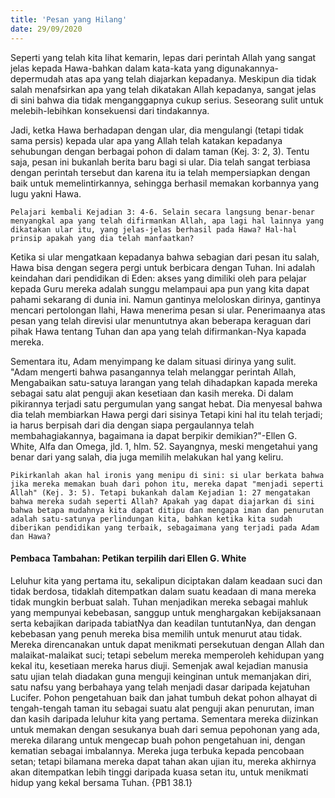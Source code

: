 ```yaml
---
title: 'Pesan yang Hilang'
date: 29/09/2020
---
```


Seperti yang telah kita lihat kemarin, lepas dari perintah Allah yang sangat jelas kepada Hawa-bahkan dalam kata-kata yang digunakannya-depermudah atas apa yang telah diajarkan kepadanya. Meskipun dia tidak salah menafsirkan apa yang telah dikatakan Allah kepadanya, sangat jelas di sini bahwa dia tidak menganggapnya cukup serius. Seseorang sulit untuk melebih-lebihkan konsekuensi dari tindakannya.

Jadi, ketka Hawa berhadapan dengan ular, dia mengulangi (tetapi tidak sama persis) kepada ular apa yang Allah telah katakan kepadanya sehubungan dengan berbagai pohon di dalam taman (Kej. 3: 2, 3). Tentu saja, pesan ini bukanlah berita baru bagi si ular. Dia telah sangat terbiasa dengan perintah tersebut dan karena itu ia telah mempersiapkan dengan baik untuk memelintirkannya, sehingga berhasil memakan korbannya yang lugu yakni Hawa.

`Pelajari kembali Kejadian 3: 4-6. Selain secara langsung benar-benar menyangkal apa yang telah difirmankan Allah, apa lagi hal lainnya yang dikatakan ular itu, yang jelas-jelas berhasil pada Hawa? Hal-hal prinsip apakah yang dia telah manfaatkan?`

Ketika si ular mengatkaan kepadanya bahwa sebagian dari pesan itu salah, Hawa bisa dengan segera pergi untuk berbicara dengan Tuhan. Ini adalah keindahan dari pendidikan di Eden: akses yang dimiliki oleh para pelajar kepada Guru mereka adalah sunggu melampaui apa pun yang kita dapat pahami sekarang di dunia ini. Namun gantinya meloloskan dirinya, gantinya mencari pertolongan Ilahi, Hawa menerima pesan si ular. Penerimaanya atas pesan yang telah direvisi ular menuntutnya akan beberapa keraguan dari pihak Hawa tentang Tuhan dan apa yang telah difirmankan-Nya kapada mereka.

Sementara itu, Adam menyimpang ke dalam situasi dirinya yang sulit. "Adam mengerti bahwa pasangannya telah melanggar perintah Allah, Mengabaikan satu-satuya larangan yang telah dihadapkan kapada mereka sebagai satu alat penguji akan kesetiaan dan kasih mereka. Di dalam pikirannya terjadi satu pergumulan yang sangat hebat. Dia menyesal bahwa dia telah membiarkan Hawa pergi dari sisinya Tetapi kini hal itu telah terjadi; ia harus berpisah dari dia dengan siapa pergaulannya telah membahagiakannya, bagaimana ia dapat berpikir demikian?"-Ellen G. White, Alfa dan Omega, jld. 1, hlm. 52. Sayangnya, meski mengetahui yang benar dari yang salah, dia juga memilih melakukan hal yang keliru.

`Pikirkanlah akan hal ironis yang menipu di sini: si ular berkata bahwa jika mereka memakan buah dari pohon itu, mereka dapat "menjadi seperti Allah" (Kej. 3: 5). Tetapi bukankah dalam Kejadian 1: 27 mengatakan bahwa mereka sudah seperti Allah? Apakah yag dapat diajarkan di sini bahwa betapa mudahnya kita dapat ditipu dan mengapa iman dan penurutan adalah satu-satunya perlindungan kita, bahkan ketika kita sudah diberikan pendidikan yang terbaik, sebagaimana yang terjadi pada Adam dan Hawa?`


#### Pembaca Tambahan: Petikan terpilih dari Ellen G. White

Leluhur kita yang pertama itu, sekalipun diciptakan dalam keadaan suci dan tidak berdosa, tidaklah ditempatkan dalam suatu keadaan di mana mereka tidak mungkin berbuat salah. Tuhan menjadikan mereka sebagai mahluk yang mempunyai kebebasan, sanggup untuk menghargakan kebijaksanaan serta kebajikan daripada tabiatNya dan keadilan tuntutanNya, dan dengan kebebasan yang penuh mereka bisa memilih untuk menurut atau tidak. Mereka direncanakan untuk dapat menikmati persekutuan dengan Allah dan malaikat-malaikat suci; tetapi sebelum mereka memperoleh kehidupan yang kekal itu, kesetiaan mereka harus diuji. Semenjak awal kejadian manusia satu ujian telah diadakan guna menguji keinginan untuk memanjakan diri, satu nafsu yang berbahaya yang telah menjadi dasar daripada kejatuhan Lucifer. Pohon pengetahuan baik dan jahat tumbuh dekat pohon alhayat di tengah-tengah taman itu sebagai suatu alat penguji akan penurutan, iman dan kasih daripada leluhur kita yang pertama. Sementara mereka diizinkan untuk memakan dengan sesukanya buah dari semua pepohonan yang ada, mereka dilarang untuk mengecap buah pohon pengetahuan ini, dengan kematian sebagai imbalannya. Mereka juga terbuka kepada pencobaan setan; tetapi bilamana mereka dapat tahan akan ujian itu, mereka akhirnya akan ditempatkan lebih tinggi daripada kuasa setan itu, untuk menikmati hidup yang kekal bersama Tuhan. {PB1 38.1}